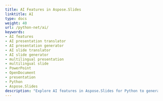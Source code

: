 ```yaml
---
title: AI Features in Aspose.Slides
linktitle: AI
type: docs
weight: 40
url: /python-net/ai/
keywords:
- AI features
- AI presentation translator
- AI presentation generator
- AI slide translator
- AI slide generator
- multilingual presentation
- multilingual slide
- PowerPoint
- OpenDocument
- presentation
- Python
- Aspose.Slides
description: "Explore AI features in Aspose.Slides for Python to generate, analyze, and enhance presentations in Python, with guides for PowerPoint and OpenDocument formats."
---
```

